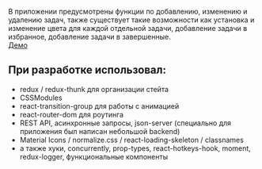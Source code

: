 В приложении предусмотрены функции по добавлению, изменению и удалению задач, также существует такие возможности как установка и изменение цвета для каждой отдельной задачи, добавление задачи в избранное, добавление задачи в завершенные.  
[Демо](https://to-do-app-lors.herokuapp.com/)   

## При разработке использовал:
* redux / redux-thunk для организации стейта
* CSSModules
* react-transition-group для работы с анимацией
* react-router-dom для роутинга
* REST API, асинхронные запросы, json-server (специально для приложения был написан небольшой backend)
* Material Icons / normalize.css / react-loading-skeleton / classnames
* а также хуки, concurrently, prop-types, react-hotkeys-hook, moment, redux-logger, функциональные компоненты

